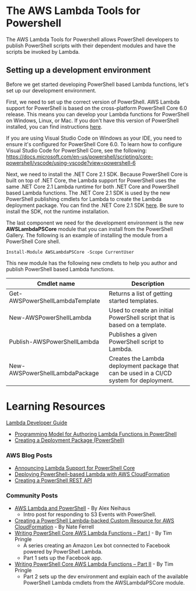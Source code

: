 # The AWS Lambda Tools for Powershell

The AWS Lambda Tools for Powershell allows PowerShell developers to publish PowerShell scripts 
with their dependent modules and have the scripts be invoked by Lambda.

## Setting up a development environment

Before we get started developing PowerShell based Lambda functions, let's set up our 
development environment.

First, we need to set up the correct version of PowerShell. AWS Lambda support 
for PowerShell is based on the cross-platform PowerShell Core 6.0 release. This means 
you can develop your Lambda functions for PowerShell on Windows, Linux, or Mac. If you don't 
have this version of PowerShell installed, you can find instructions [here](https://docs.microsoft.com/en-us/powershell/scripting/setup/installing-powershell-core-on-windows?view=powershell-6).

If you are using Visual Studio Code on Windows as your IDE, you need to ensure it's 
configured for PowerShell Core 6.0. To learn how to configure Visual Studio Code for 
PowerShell Core, see the following: https://docs.microsoft.com/en-us/powershell/scripting/core-powershell/vscode/using-vscode?view=powershell-6

Next, we need to install the .NET Core 2.1 SDK. Because PowerShell Core is built on top of 
.NET Core, the Lambda support for PowerShell uses the same .NET Core 2.1 Lambda runtime for 
both .NET Core and PowerShell based Lambda functions. The .NET Core 2.1 SDK is used by 
the new PowerShell publishing cmdlets for Lambda to create the Lambda deployment 
package. You can find the .NET Core 2.1 SDK [here]( https://www.microsoft.com/net/download). Be 
sure to install the SDK, not the runtime installation.

The last component we need for the development environment is the 
new **AWSLambdaPSCore** module that you can install from the PowerShell Gallery. The 
following is an example of installing the module from a PowerShell Core shell.

```
Install-Module AWSLambdaPSCore -Scope CurrentUser
```

This new module has the following new cmdlets to help you author and publish PowerShell based Lambda functions.

Cmdlet name | Description
------------ | -------------
Get-AWSPowerShellLambdaTemplate|Returns a list of getting started templates.
New-AWSPowerShellLambda|Used to create an initial PowerShell script that is based on a template.
Publish-AWSPowerShellLambda|Publishes a given PowerShell script to Lambda.
New-AWSPowerShellLambdaPackage|Creates the Lambda deployment package that can be used in a CI/CD system for deployment.

# Learning Resources

[Lambda Developer Guide](https://docs.aws.amazon.com/lambda/latest/dg/welcome.html)
  * [Programming Model for Authoring Lambda Functions in PowerShell](https://docs.aws.amazon.com/lambda/latest/dg/powershell-programming-model.html)
  * [Creating a Deployment Package (PowerShell)](https://docs.aws.amazon.com/lambda/latest/dg/lambda-powershell-how-to-create-deployment-package.html)
  
### AWS Blog Posts

* [Announcing Lambda Support for PowerShell Core](https://aws.amazon.com/blogs/developer/announcing-lambda-support-for-powershell-core/)
* [Deploying PowerShell-based Lambda with AWS CloudFormation](https://aws.amazon.com/blogs/developer/deploying-powershell-based-lambda-with-aws-cloudformation/)
* [Creating a PowerShell REST API](https://aws.amazon.com/blogs/developer/creating-a-powershell-rest-api/)

### Community Posts

* [AWS Lambda and PowerShell](https://www.yobyot.com/aws/lambda-powershell/2018/09/13/) - By Alex Neihaus 
    * Intro post for responding to S3 Events with PowerShell.
* [Creating a PowerShell Lambda-backed Custom Resource for AWS CloudFormation](https://ferrell.io/2018/09/17/powershell-lambda-fun/) - By Nate Ferrell
* [Writing PowerShell Core AWS Lambda Functions – Part I](http://www.powershell.amsterdam/2018/09/26/writing-powershell-core-aws-lambda-functions-part-i/) - By Tim Pringle
    * A series creating an Amazon Lex bot connected to Facebook powered by PowerShell Lambda. 
    * Part 1 sets up the Facebook app.
* [Writing PowerShell Core AWS Lambda Functions – Part II](http://www.powershell.amsterdam/2018/10/02/powershell-core-aws-lambda-functions-part-ii/) - By Tim Pringle
    * Part 2 sets up the dev environment and explain each of the available PowerShell Lambda cmdlets from the AWSLambdaPSCore module.